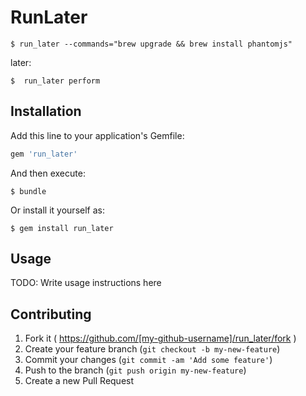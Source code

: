 # RunLater

	$ run_later --commands="brew upgrade && brew install phantomjs"

later:

	$  run_later perform

## Installation

Add this line to your application's Gemfile:

```ruby
gem 'run_later'
```

And then execute:

    $ bundle

Or install it yourself as:

    $ gem install run_later

## Usage

TODO: Write usage instructions here

## Contributing

1. Fork it ( https://github.com/[my-github-username]/run_later/fork )
2. Create your feature branch (`git checkout -b my-new-feature`)
3. Commit your changes (`git commit -am 'Add some feature'`)
4. Push to the branch (`git push origin my-new-feature`)
5. Create a new Pull Request
